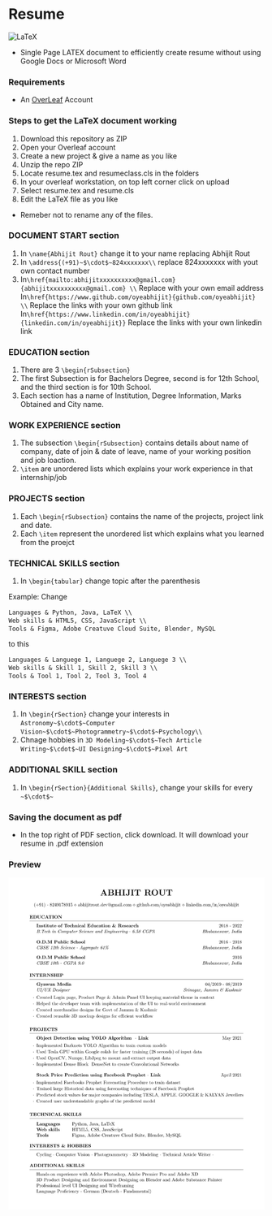 # Resume
<img alt="LaTeX" src="https://img.shields.io/badge/latex-%23008080.svg?style=for-the-badge&logo=latex&logoColor=white"/>

* Single Page LATEX document to efficiently create resume without using Google Docs or Microsoft Word

### Requirements
* An [OverLeaf](https://www.overleaf.com/) Account

### Steps to get the LaTeX document working
1. Download this repository as ZIP
2. Open your Overleaf account
3. Create a new project & give a name as you like
4. Unzip the repo ZIP
5. Locate resume.tex and resumeclass.cls in the folders
6. In your overleaf workstation, on top left corner click on upload
7. Select resume.tex and resume.cls
8. Edit the LaTeX file as you like

* Remeber not to rename any of the files.

### DOCUMENT START section
1. In ```\name{Abhijit Rout}``` change it to your name replacing Abhijit Rout
2. In ```\address{(+91)~$\cdot$~824xxxxxxx\\``` replace 824xxxxxxx with yout own contact number
3. In```\href{mailto:abhijitxxxxxxxxxx@gmail.com}{abhijitxxxxxxxxxx@gmail.com} \\``` Replace with your own email address
   In```\href{https://www.github.com/oyeabhijit}{github.com/oyeabhijit} \\``` Replace the links with your own github link
   In```\href{https://www.linkedin.com/in/oyeabhijit}{linkedin.com/in/oyeabhijit}}``` Replace the links with your own linkedin link

### EDUCATION section
1. There are 3 ```\begin{rSubsection}```
2. The first Subsection is for Bachelors Degree,  second is for 12th School, and the third section is for 10th School.
3. Each section has a name of Institution, Degree Information, Marks Obtained and City name. 

### WORK EXPERIENCE section
1. The subsection ```\begin{rSubsection}``` contains details about name of company, date of join & date of leave, name of your working position and job loaction.
2. ```\item``` are unordered lists which explains your work experience in that internship/job

### PROJECTS section
1. Each ```\begin{rSubsection}``` contains the name of the projects, project link and date.
2. Each ```\item``` represent the unordered list which explains what you learned from the proejct

### TECHNICAL SKILLS section
1. In ```\begin{tabular}``` change topic after the parenthesis

Example:
Change
```
Languages & Python, Java, LaTeX \\
Web skills & HTML5, CSS, JavaScript \\
Tools & Figma, Adobe Creatuve Cloud Suite, Blender, MySQL
```
to this
```
Languages & Languege 1, Languege 2, Languege 3 \\
Web skills & Skill 1, Skill 2, Skill 3 \\
Tools & Tool 1, Tool 2, Tool 3, Tool 4
```

### INTERESTS section
1. In ```\begin{rSection}``` change your interests in ```Astronomy~$\cdot$~Computer Vision~$\cdot$~Photogrammetry~$\cdot$~Psychology\\```
2. Chnage hobbies in ```3D Modeling~$\cdot$~Tech Article Writing~$\cdot$~UI Designing~$\cdot$~Pixel Art```

### ADDITIONAL SKILL section
1. In ```\begin{rSection}{Additional Skills}```,  change your skills for every ```~$\cdot$~```

### Saving the document as pdf
* In the top right of PDF section, click download. It will download your resume in .pdf extension

### Preview
![Resume Screenshot](/resumescreenshot.png)
